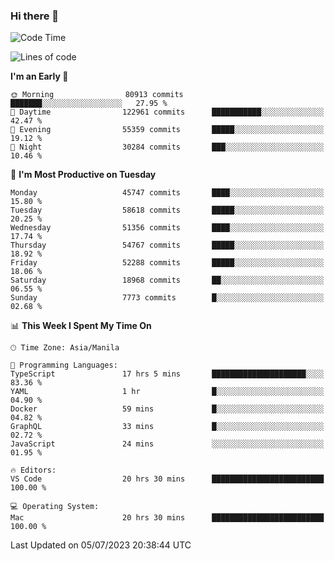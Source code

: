 ### Hi there 👋

<!--START_SECTION:waka-->
![Code Time](http://img.shields.io/badge/Code%20Time-4%2C139%20hrs%2019%20mins-blue)

![Lines of code](https://img.shields.io/badge/From%20Hello%20World%20I%27ve%20Written-109.9%20million%20lines%20of%20code-blue)

**I'm an Early 🐤** 

```text
🌞 Morning                80913 commits       ███████░░░░░░░░░░░░░░░░░░   27.95 % 
🌆 Daytime                122961 commits      ███████████░░░░░░░░░░░░░░   42.47 % 
🌃 Evening                55359 commits       █████░░░░░░░░░░░░░░░░░░░░   19.12 % 
🌙 Night                  30284 commits       ███░░░░░░░░░░░░░░░░░░░░░░   10.46 % 
```
📅 **I'm Most Productive on Tuesday** 

```text
Monday                   45747 commits       ████░░░░░░░░░░░░░░░░░░░░░   15.80 % 
Tuesday                  58618 commits       █████░░░░░░░░░░░░░░░░░░░░   20.25 % 
Wednesday                51356 commits       ████░░░░░░░░░░░░░░░░░░░░░   17.74 % 
Thursday                 54767 commits       █████░░░░░░░░░░░░░░░░░░░░   18.92 % 
Friday                   52288 commits       █████░░░░░░░░░░░░░░░░░░░░   18.06 % 
Saturday                 18968 commits       ██░░░░░░░░░░░░░░░░░░░░░░░   06.55 % 
Sunday                   7773 commits        █░░░░░░░░░░░░░░░░░░░░░░░░   02.68 % 
```


📊 **This Week I Spent My Time On** 

```text
🕑︎ Time Zone: Asia/Manila

💬 Programming Languages: 
TypeScript               17 hrs 5 mins       █████████████████████░░░░   83.36 % 
YAML                     1 hr                █░░░░░░░░░░░░░░░░░░░░░░░░   04.90 % 
Docker                   59 mins             █░░░░░░░░░░░░░░░░░░░░░░░░   04.82 % 
GraphQL                  33 mins             █░░░░░░░░░░░░░░░░░░░░░░░░   02.72 % 
JavaScript               24 mins             ░░░░░░░░░░░░░░░░░░░░░░░░░   01.95 % 

🔥 Editors: 
VS Code                  20 hrs 30 mins      █████████████████████████   100.00 % 

💻 Operating System: 
Mac                      20 hrs 30 mins      █████████████████████████   100.00 % 
```


 Last Updated on 05/07/2023 20:38:44 UTC
<!--END_SECTION:waka-->


<!--
**rad182/rad182** is a ✨ _special_ ✨ repository because its `README.md` (this file) appears on your GitHub profile.

Here are some ideas to get you started:

- 🔭 I’m currently working on ...
- 🌱 I’m currently learning ...
- 👯 I’m looking to collaborate on ...
- 🤔 I’m looking for help with ...
- 💬 Ask me about ...
- 📫 How to reach me: ...
- 😄 Pronouns: ...
- ⚡ Fun fact: ...
-->
